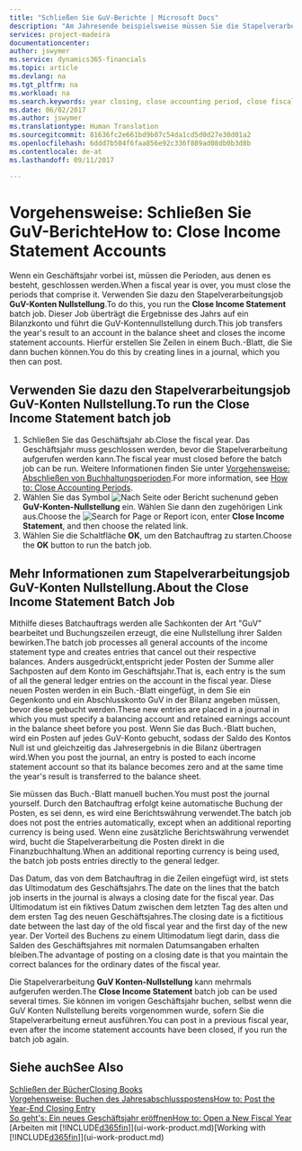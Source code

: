 ```yaml
---
title: "Schließen Sie GuV-Berichte | Microsoft Docs"
description: "Am Jahresende beispielsweise müssen Sie die Stapelverarbeitung \"GuV-Konten Nullstellung\" laufen lassen, um die Buchhaltungsperioden zu schließen, aus der sich das Geschäftsjahr zusammensetzt."
services: project-madeira
documentationcenter: 
author: jswymer
ms.service: dynamics365-financials
ms.topic: article
ms.devlang: na
ms.tgt_pltfrm: na
ms.workload: na
ms.search.keywords: year closing, close accounting period, close fiscal year, bank account detailed trial balance
ms.date: 06/02/2017
ms.author: jswymer
ms.translationtype: Human Translation
ms.sourcegitcommit: 81636fc2e661bd9b07c54da1cd5d0d27e30d01a2
ms.openlocfilehash: 6ddd7b504f6faa856e92c336f889ad08db0b3d8b
ms.contentlocale: de-at
ms.lasthandoff: 09/11/2017

---
```

# <a name="how-to-close-income-statement-accounts"></a><span data-ttu-id="21ef6-103">Vorgehensweise: Schließen Sie GuV-Berichte</span><span class="sxs-lookup"><span data-stu-id="21ef6-103">How to: Close Income Statement Accounts</span></span>
<span data-ttu-id="21ef6-104">Wenn ein Geschäftsjahr vorbei ist, müssen die Perioden, aus denen es besteht, geschlossen werden.</span><span class="sxs-lookup"><span data-stu-id="21ef6-104">When a fiscal year is over, you must close the periods that comprise it.</span></span> <span data-ttu-id="21ef6-105">Verwenden Sie dazu den Stapelverarbeitungsjob **GuV-Konten Nullstellung**.</span><span class="sxs-lookup"><span data-stu-id="21ef6-105">To do this, you run the **Close Income Statement** batch job.</span></span> <span data-ttu-id="21ef6-106">Dieser Job überträgt die Ergebnisse des Jahrs auf ein Bilanzkonto und führt die GuV-Kontennullstellung durch.</span><span class="sxs-lookup"><span data-stu-id="21ef6-106">This job transfers the year's result to an account in the balance sheet and closes the income statement accounts.</span></span> <span data-ttu-id="21ef6-107">Hierfür erstellen Sie Zeilen in einem Buch.-Blatt, die Sie dann buchen können.</span><span class="sxs-lookup"><span data-stu-id="21ef6-107">You do this by creating lines in a journal, which you then can post.</span></span>

## <a name="to-run-the-close-income-statement-batch-job"></a><span data-ttu-id="21ef6-108">Verwenden Sie dazu den Stapelverarbeitungsjob GuV-Konten Nullstellung.</span><span class="sxs-lookup"><span data-stu-id="21ef6-108">To run the Close Income Statement batch job</span></span>
1. <span data-ttu-id="21ef6-109">Schließen Sie das Geschäftsjahr ab.</span><span class="sxs-lookup"><span data-stu-id="21ef6-109">Close the fiscal year.</span></span> <span data-ttu-id="21ef6-110">Das Geschäftsjahr muss geschlossen werden, bevor die Stapelverarbeitung aufgerufen werden kann.</span><span class="sxs-lookup"><span data-stu-id="21ef6-110">The fiscal year must closed before the batch job can be run.</span></span> <span data-ttu-id="21ef6-111">Weitere Informationen finden Sie unter [Vorgehensweise: Abschließen von Buchhaltungsperioden](year-close-account-periods.md).</span><span class="sxs-lookup"><span data-stu-id="21ef6-111">For more information, see [How to: Close Accounting Periods](year-close-account-periods.md).</span></span>
2. <span data-ttu-id="21ef6-112">Wählen Sie das Symbol ![Nach Seite oder Bericht suchen](media/ui-search/search_small.png "Nach Seite oder Bericht suchen ")und geben **GuV-Konten-Nullstellung** ein. Wählen Sie dann den zugehörigen Link aus.</span><span class="sxs-lookup"><span data-stu-id="21ef6-112">Choose the ![Search for Page or Report](media/ui-search/search_small.png "Search for Page or Report icon") icon, enter **Close Income Statement**, and then choose the related link.</span></span>
3. <span data-ttu-id="21ef6-113">Wählen Sie die Schaltfläche **OK**, um den Batchauftrag zu starten.</span><span class="sxs-lookup"><span data-stu-id="21ef6-113">Choose the **OK** button to run the batch job.</span></span>

## <a name="about-the-close-income-statement-batch-job"></a><span data-ttu-id="21ef6-114">Mehr Informationen zum Stapelverarbeitungsjob GuV-Konten Nullstellung.</span><span class="sxs-lookup"><span data-stu-id="21ef6-114">About the Close Income Statement Batch Job</span></span>
<span data-ttu-id="21ef6-115">Mithilfe dieses Batchauftrags werden alle Sachkonten der Art "GuV" bearbeitet und Buchungszeilen erzeugt, die eine Nullstellung ihrer Salden bewirken.</span><span class="sxs-lookup"><span data-stu-id="21ef6-115">The batch job processes all general accounts of the income statement type and creates entries that cancel out their respective balances.</span></span> <span data-ttu-id="21ef6-116">Anders ausgedrückt,entspricht jeder Posten der Summe aller Sachposten auf dem Konto im Geschäftsjahr.</span><span class="sxs-lookup"><span data-stu-id="21ef6-116">That is, each entry is the sum of all the general ledger entries on the account in the fiscal year.</span></span> <span data-ttu-id="21ef6-117">Diese neuen Posten werden in ein Buch.-Blatt eingefügt, in dem Sie ein Gegenkonto und ein Abschlusskonto GuV in der Bilanz angeben müssen, bevor diese gebucht werden.</span><span class="sxs-lookup"><span data-stu-id="21ef6-117">These new entries are placed in a journal in which you must specify a balancing account and retained earnings account in the balance sheet before you post.</span></span> <span data-ttu-id="21ef6-118">Wenn Sie das Buch.-Blatt buchen, wird ein Posten auf jedes GuV-Konto gebucht, sodass der Saldo des Kontos Null ist und gleichzeitig das Jahresergebnis in die Bilanz übertragen wird.</span><span class="sxs-lookup"><span data-stu-id="21ef6-118">When you post the journal, an entry is posted to each income statement account so that its balance becomes zero and at the same time the year's result is transferred to the balance sheet.</span></span>

<span data-ttu-id="21ef6-119">Sie müssen das Buch.-Blatt manuell buchen.</span><span class="sxs-lookup"><span data-stu-id="21ef6-119">You must post the journal yourself.</span></span> <span data-ttu-id="21ef6-120">Durch den Batchauftrag erfolgt keine automatische Buchung der Posten, es sei denn, es wird eine Berichtswährung verwendet.</span><span class="sxs-lookup"><span data-stu-id="21ef6-120">The batch job does not post the entries automatically, except when an additional reporting currency is being used.</span></span> <span data-ttu-id="21ef6-121">Wenn eine zusätzliche Berichtswährung verwendet wird, bucht die Stapelverarbeitung die Posten direkt in die Finanzbuchhaltung.</span><span class="sxs-lookup"><span data-stu-id="21ef6-121">When an additional reporting currency is being used, the batch job posts entries directly to the general ledger.</span></span>

<span data-ttu-id="21ef6-122">Das Datum, das von dem Batchauftrag in die Zeilen eingefügt wird, ist stets das Ultimodatum des Geschäftsjahrs.</span><span class="sxs-lookup"><span data-stu-id="21ef6-122">The date on the lines that the batch job inserts in the journal is always a closing date for the fiscal year.</span></span> <span data-ttu-id="21ef6-123">Das Ultimodatum ist ein fiktives Datum zwischen dem letzten Tag des alten und dem ersten Tag des neuen Geschäftsjahres.</span><span class="sxs-lookup"><span data-stu-id="21ef6-123">The closing date is a fictitious date between the last day of the old fiscal year and the first day of the new year.</span></span> <span data-ttu-id="21ef6-124">Der Vorteil des Buchens zu einem Ultimodatum liegt darin, dass die Salden des Geschäftsjahres mit normalen Datumsangaben erhalten bleiben.</span><span class="sxs-lookup"><span data-stu-id="21ef6-124">The advantage of posting on a closing date is that you maintain the correct balances for the ordinary dates of the fiscal year.</span></span>

<span data-ttu-id="21ef6-125">Die Stapelverarbeitung **GuV Konten-Nullstellung** kann mehrmals aufgerufen werden.</span><span class="sxs-lookup"><span data-stu-id="21ef6-125">The **Close Income Statement** batch job can be used several times.</span></span> <span data-ttu-id="21ef6-126">Sie können im vorigen Geschäftsjahr buchen, selbst wenn die GuV Konten Nullstellung bereits vorgenommen wurde, sofern Sie die Stapelverarbeitung erneut ausführen.</span><span class="sxs-lookup"><span data-stu-id="21ef6-126">You can post in a previous fiscal year, even after the income statement accounts have been closed, if you run the batch job again.</span></span>

## <a name="see-also"></a><span data-ttu-id="21ef6-127">Siehe auch</span><span class="sxs-lookup"><span data-stu-id="21ef6-127">See Also</span></span>
[<span data-ttu-id="21ef6-128">Schließen der Bücher</span><span class="sxs-lookup"><span data-stu-id="21ef6-128">Closing Books</span></span>](year-close-books.md)  
[<span data-ttu-id="21ef6-129">Vorgehensweise: Buchen des Jahresabschlusspostens</span><span class="sxs-lookup"><span data-stu-id="21ef6-129">How to: Post the Year-End Closing Entry</span></span>](year-how-post-year-end-close-entry.md)  
[<span data-ttu-id="21ef6-130">So geht's: Ein neues Geschäftsjahr eröffnen</span><span class="sxs-lookup"><span data-stu-id="21ef6-130">How to: Open a New Fiscal Year</span></span>](finance-how-open-new-fiscal-year.md)  
<span data-ttu-id="21ef6-131">[Arbeiten mit [!INCLUDE[d365fin](includes/d365fin_md.md)]](ui-work-product.md)</span><span class="sxs-lookup"><span data-stu-id="21ef6-131">[Working with [!INCLUDE[d365fin](includes/d365fin_md.md)]](ui-work-product.md)</span></span>

